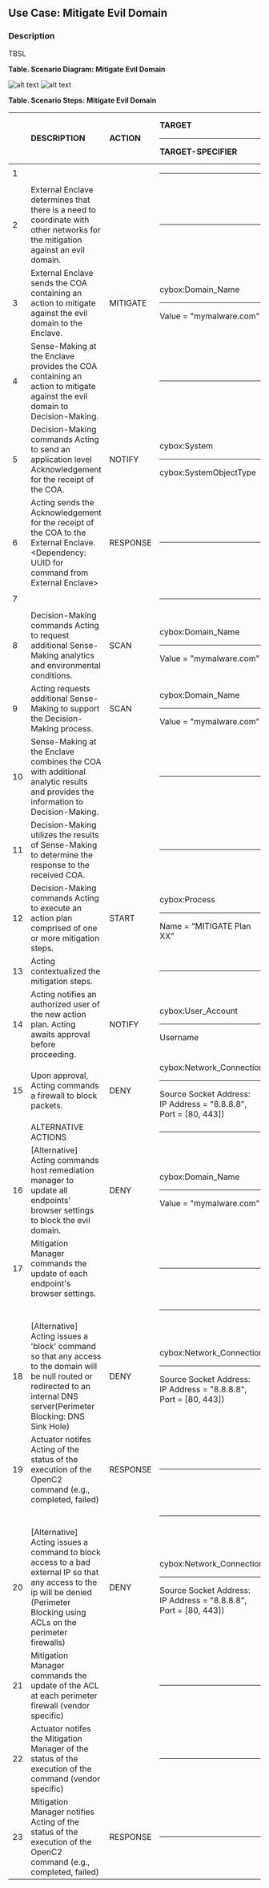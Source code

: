 ## Use Case: Mitigate Evil Domain
### Description
TBSL

**Table. Scenario Diagram: Mitigate Evil Domain**

![alt text](https://github.com/OpenC2-org/docs-members/blob/master/use-cases/mitigate-evil-domain.png "Use Case Diagram")
![alt text](https://github.com/OpenC2-org/docs-members/blob/master/use-cases/mitigate-evil-domain-2.png "Use Case Diagram")


**Table. Scenario Steps: Mitigate Evil Domain**

|  | DESCRIPTION | ACTION | TARGET<hr>TARGET-SPECIFIER | ACTUATOR<hr>ACTUATOR-SPECIFIER | MODIFIER | 
| :--- | :--- | :--- | :--- | :--- | :--- | 
| 1 |  |  | <hr> | <hr> |  | 
| 2 | External Enclave determines that there is a need to coordinate with other networks for the mitigation against an evil domain. |  | <hr> | <hr> |  | 
| 3 | External Enclave sends the COA containing an action to mitigate against the evil domain to the Enclave. | MITIGATE | cybox:Domain_Name<hr>Value =  "mymalware.com" | <hr> |  | 
| 4 | Sense-Making at the Enclave provides the COA containing an action to mitigate against the evil domain to Decision-Making. |  | <hr> | <hr> |  | 
| 5 | Decision-Making commands Acting to send an application level Acknowledgement for the receipt of the COA.  | NOTIFY | cybox:System<hr>cybox:SystemObjectType | <hr> | message = acknowledge | 
| 6 | Acting sends the Acknowledgement for the receipt of the COA to the External Enclave. <Dependency: UUID for command from External Enclave> | RESPONSE | <hr> | <hr> | type = acknowledge,<br>command = MITIGATE reference | 
| 7 |  |  | <hr> | <hr> |  | 
| 8 | Decision-Making commands Acting to request additional Sense-Making analytics and environmental conditions. | SCAN | cybox:Domain_Name<hr>Value =  "mymalware.com" | <hr> |  | 
| 9 | Acting requests additional Sense-Making to support the Decision-Making process.  | SCAN | cybox:Domain_Name<hr>Value =  "mymalware.com" | network.sense_making<hr>(specifier) |  | 
| 10 | Sense-Making at the Enclave combines the COA with additional analytic results and provides the information to Decision-Making. |  | <hr> | <hr> |  | 
| 11 | Decision-Making utilizes the results of Sense-Making to determine the response to the received COA. |  | <hr> | <hr> |  | 
| 12 | Decision-Making commands Acting to execute an action plan comprised of one or more mitigation steps.  | START | cybox:Process<hr>Name = "MITIGATE Plan XX" | <hr> |  | 
| 13 | Acting contextualized the mitigation steps. |  | <hr> | <hr> |  | 
| 14 | Acting notifies an authorized user of the new action plan.  Acting awaits approval before proceeding. | NOTIFY | cybox:User_Account<hr>Username | endpoint.server<hr>(specifier) | message = "approval request" | 
| 15 | Upon approval, Acting commands a firewall to block packets. | DENY | cybox:Network_Connection<hr>Source Socket Address:<br>  IP Address = "8.8.8.8",<br>  Port = [80, 443]) | network.firewall<hr>(specifier) |  | 
|  | ALTERNATIVE ACTIONS |  | <hr> | <hr> |  | 
| 16 | [Alternative] Acting commands host remediation manager to update all endpoints' browser settings to block the evil domain. | DENY | cybox:Domain_Name<hr>Value =  "mymalware.com" | process.remediation-service<hr>(specifier) |  | 
| 17 | Mitigation Manager commands the update of each endpoint's browser settings. |  | <hr> | <hr> |  | 
|  |  |  | <hr> | <hr> |  | 
| 18 | [Alternative] Acting issues a 'block' command so that any access to the domain will be null routed or redirected to an internal DNS server(Perimeter Blocking: DNS Sink Hole) | DENY | cybox:Network_Connection<hr>Source Socket Address:<br>  IP Address = "8.8.8.8",<br>  Port = [80, 443]) | network.router<hr>(specifier) | method = "sinkhole" | 
| 19 | Actuator notifes Acting of the status of the execution of the OpenC2 command (e.g., completed, failed) | RESPONSE | <hr> | <hr>type = status,<br>value = complete,<br>command = DENY reference |  | 
|  |  |  | <hr> | <hr> |  | 
| 20 | [Alternative] Acting issues a command to block access to a bad external IP so that any access to the ip will be denied (Perimeter Blocking using ACLs on the perimeter firewalls) | DENY | cybox:Network_Connection<hr>Source Socket Address:<br>  IP Address = "8.8.8.8",<br>  Port = [80, 443]) | network.router<hr>(specifiy perimeter routers) | method = "acl" | 
| 21 | Mitigation Manager commands the update of the ACL at each perimeter firewall (vendor specific) |  | <hr> | <hr> |  | 
| 22 | Actuator notifes the Mitigation Manager of the status of the execution of the command (vendor specific) |  | <hr> | <hr> |  | 
| 23 | Mitigation Manager notifies Acting of the status of the execution of the OpenC2 command (e.g., completed, failed) | RESPONSE | <hr> | <hr>type = status,<br>value = complete,<br>command = DENY reference |  | 

